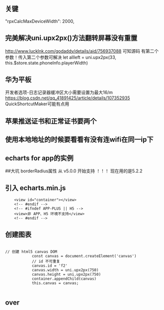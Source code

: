 
## 关键
"rpxCalcMaxDeviceWidth": 2000,
[](https://blog.csdn.net/weixin_44461275/article/details/121852424?spm=1001.2101.3001.6650.2&utm_medium=distribute.pc_relevant.none-task-blog-2%7Edefault%7ECTRLIST%7ERate-2-121852424-blog-123432133.pc_relevant_paycolumn_v3&depth_1-utm_source=distribute.pc_relevant.none-task-blog-2%7Edefault%7ECTRLIST%7ERate-2-121852424-blog-123432133.pc_relevant_paycolumn_v3&utm_relevant_index=5)
## 完美解决uni.upx2px()方法翻转屏幕没有重置
http://www.lucklnk.com/godaddy/details/aid/756937088
可知源码
有第二个参数！传入第二个参数可解决
let allleft = uni.upx2px(33, this.$store.state.phoneInfo.playerWidth)

## 华为平板 
开发者选项-日志记录器缓冲区大小需要设置为最大16/m
https://blog.csdn.net/qq_41891425/article/details/107352935
QuickShortcutMaker可能有点用
## 苹果推送证书和正常证书要两个

## 使用本地地址的时候要看看有没有连wifi在同一ip下

## echarts for app的实例
##大坑 borderRadius属性 从 v5.0.0 开始支持 ！！！
现在用的是5.2.2
## 引入 echarts.min.js
<!-- #ifdef APP-PLUS || H5  -->
		<view id="container"></view>
		<!-- #endif -->
		<!-- #ifndef APP-PLUS || H5 -->
		<view>非 APP、H5 环境不支持</view>
		<!-- #endif -->
## 创建图表
<code>
// 创建 html5 canvas DOM
			const canvas = document.createElement('canvas')
			// id 不可重复
			canvas.id = 'f2'
			canvas.width = uni.upx2px(750)
			canvas.height = uni.upx2px(750)
			container.appendChild(canvas)
			this.canvas = canvas;
			<!-- #endif -->
</code>

## over